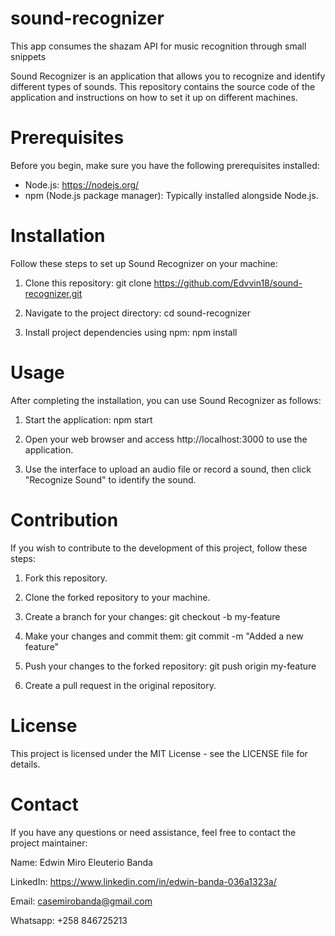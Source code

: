 # sound-recognizer
This app consumes the shazam API for music recognition through small snippets

Sound Recognizer is an application that allows you to recognize and identify different types of sounds.
This repository contains the source code of the application and instructions on how to set it up on different machines.

# Prerequisites
Before you begin, make sure you have the following prerequisites installed:

* Node.js: https://nodejs.org/
* npm (Node.js package manager): Typically installed alongside Node.js.

# Installation
Follow these steps to set up Sound Recognizer on your machine:

1. Clone this repository:
   git clone https://github.com/Edvvin18/sound-recognizer.git

2. Navigate to the project directory:
   cd sound-recognizer

3. Install project dependencies using npm:
  npm install

# Usage
After completing the installation, you can use Sound Recognizer as follows:

1. Start the application:
   npm start

2. Open your web browser and access http://localhost:3000 to use the application.

3. Use the interface to upload an audio file or record a sound, then click "Recognize Sound" to identify the sound.

# Contribution
If you wish to contribute to the development of this project, follow these steps:

1. Fork this repository.
2. Clone the forked repository to your machine.
3. Create a branch for your changes:
   git checkout -b my-feature
4. Make your changes and commit them:
  git commit -m "Added a new feature"
5. Push your changes to the forked repository:
   git push origin my-feature

6. Create a pull request in the original repository.

# License
This project is licensed under the MIT License - see the LICENSE file for details.

# Contact
If you have any questions or need assistance, feel free to contact the project maintainer:

Name: Edwin Miro Eleuterio Banda

LinkedIn: https://www.linkedin.com/in/edwin-banda-036a1323a/

Email: casemirobanda@gmail.com

Whatsapp: +258 846725213


